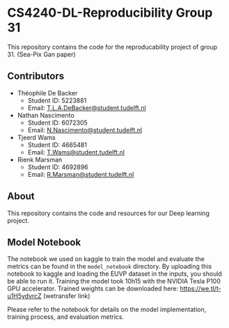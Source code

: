 # CS4240-DL-Reproducibility Group 31
This repository contains the code for the reproducability project of group 31. (Sea-Pix Gan paper)

## Contributors
- Théophile De Backer
  - Student ID: 5223881
  - Email: [T.L.A.DeBacker@student.tudelft.nl](mailto:T.L.A.DeBacker@student.tudelft.nl)
- Nathan Nascimento
  - Student ID: 6072305
  - Email: [N.Nascimento@student.tudelft.nl](mailto:N.Nascimento@student.tudelft.nl)
- Tjeerd Wams
  - Student ID: 4665481
  - Email: [T.Wams@student.tudelft.nl](mailto:T.Wams@student.tudelft.nl)
- Rienk Marsman
  - Student ID: 4692896
  - Email: [R.Marsman@student.tudelft.nl](mailto:R.Marsman@student.tudelft.nl)

## About
This repository contains the code and resources for our Deep learning project.

## Model Notebook
The notebook we used on kaggle to train the model and evaluate the metrics can be found in the `model_notebook` directory.
By uploading this notebook to kaggle and loading the EUVP dataset in the inputs, you should be able to run it. Training the model took 10h15 with the NVIDIA Tesla P100 GPU accelerator. 
Trained weights can be downloaded here: https://we.tl/t-u1H5ydvrcZ (wetransfer link)

Please refer to the notebook for details on the model implementation, training process, and evaluation metrics.
